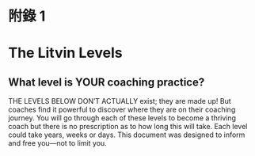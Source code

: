 # 附錄 1

# The Litvin Levels

## What level is YOUR coaching practice?

THE LEVELS BELOW DON’T ACTUALLY exist; they are made up! But coaches find it powerful to discover where they are on their coaching journey. You will go through each of these levels to become a thriving coach but there is no prescription as to how long this will take. Each level could take years, weeks or days. This document was designed to inform and free you—not to limit you.
